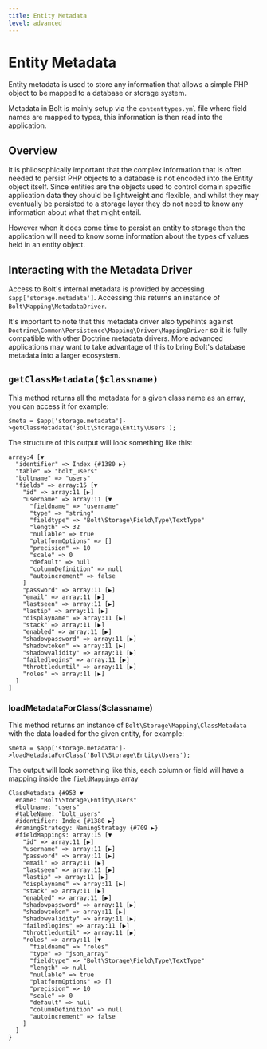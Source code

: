 ```yaml
---
title: Entity Metadata
level: advanced
---
```

Entity Metadata
===============

Entity metadata is used to store any information that allows a simple PHP object
to be mapped to a database or storage system.

Metadata in Bolt is mainly setup via the `contenttypes.yml` file where field
names are mapped to types, this information is then read into the application.

Overview
--------

It is philosophically important that the complex information that is often
needed to persist PHP objects to a database is not encoded into the Entity
object itself. Since entities are the objects used to control domain specific
application data they should be lightweight and flexible, and whilst they may
eventually be persisted to a storage layer they do not need to know any
information about what that might entail.

However when it does come time to persist an entity to storage then the
application will need to know some information about the types of values held in
an entity object.

Interacting with the Metadata Driver
------------------------------------

Access to Bolt's internal metadata is provided by accessing
`$app['storage.metadata']`. Accessing this returns an instance of
`Bolt\Mapping\MetadataDriver`.

It's important to note that this metadata driver also typehints against
`Doctrine\Common\Persistence\Mapping\Driver\MappingDriver` so it is fully
compatible with other Doctrine metadata drivers. More advanced applications may
want to take advantage of this to bring Bolt's database metadata into a larger
ecosystem.

`getClassMetadata($classname)`
------------------------------

This method returns all the metadata for a given class name as an array, you can
access it for example:

```
$meta = $app['storage.metadata']->getClassMetadata('Bolt\Storage\Entity\Users');
```

The structure of this output will look something like this:

```
array:4 [▼
  "identifier" => Index {#1380 ▶}
  "table" => "bolt_users"
  "boltname" => "users"
  "fields" => array:15 [▼
    "id" => array:11 [▶]
    "username" => array:11 [▼
      "fieldname" => "username"
      "type" => "string"
      "fieldtype" => "Bolt\Storage\Field\Type\TextType"
      "length" => 32
      "nullable" => true
      "platformOptions" => []
      "precision" => 10
      "scale" => 0
      "default" => null
      "columnDefinition" => null
      "autoincrement" => false
    ]
    "password" => array:11 [▶]
    "email" => array:11 [▶]
    "lastseen" => array:11 [▶]
    "lastip" => array:11 [▶]
    "displayname" => array:11 [▶]
    "stack" => array:11 [▶]
    "enabled" => array:11 [▶]
    "shadowpassword" => array:11 [▶]
    "shadowtoken" => array:11 [▶]
    "shadowvalidity" => array:11 [▶]
    "failedlogins" => array:11 [▶]
    "throttleduntil" => array:11 [▶]
    "roles" => array:11 [▶]
  ]
]
```

### loadMetadataForClass($classname)

This method returns an instance of `Bolt\Storage\Mapping\ClassMetadata` with the
data loaded for the given entity, for example:

```
$meta = $app['storage.metadata']->loadMetadataForClass('Bolt\Storage\Entity\Users');
```

The output will look something like this, each column or field will have a
mapping inside the `fieldMappings` array


```
ClassMetadata {#953 ▼
  #name: "Bolt\Storage\Entity\Users"
  #boltname: "users"
  #tableName: "bolt_users"
  #identifier: Index {#1380 ▶}
  #namingStrategy: NamingStrategy {#709 ▶}
  #fieldMappings: array:15 [▼
    "id" => array:11 [▶]
    "username" => array:11 [▶]
    "password" => array:11 [▶]
    "email" => array:11 [▶]
    "lastseen" => array:11 [▶]
    "lastip" => array:11 [▶]
    "displayname" => array:11 [▶]
    "stack" => array:11 [▶]
    "enabled" => array:11 [▶]
    "shadowpassword" => array:11 [▶]
    "shadowtoken" => array:11 [▶]
    "shadowvalidity" => array:11 [▶]
    "failedlogins" => array:11 [▶]
    "throttleduntil" => array:11 [▶]
    "roles" => array:11 [▼
      "fieldname" => "roles"
      "type" => "json_array"
      "fieldtype" => "Bolt\Storage\Field\Type\TextType"
      "length" => null
      "nullable" => true
      "platformOptions" => []
      "precision" => 10
      "scale" => 0
      "default" => null
      "columnDefinition" => null
      "autoincrement" => false
    ]
  ]
}
```

